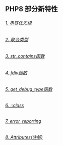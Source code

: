 ## PHP8 部分新特性
###### [1. 串联优先级](https://github.com/Echo-Mr-Pengw/PHP8.0.0-New-Features/blob/master/src/concatenatePriority.php)
###### [2. 联合类型](https://github.com/Echo-Mr-Pengw/PHP8.0.0-New-Features/blob/master/src/unionType.php)
###### [3. str_contains函数](https://github.com/Echo-Mr-Pengw/PHP8.0.0-New-Features/blob/master/src/strContains.php)
###### [4. fdiv函数](https://github.com/Echo-Mr-Pengw/PHP8.0.0-New-Features/blob/master/src/fdiv.php)
###### [5. get_debug_type函数](https://github.com/Echo-Mr-Pengw/PHP8.0.0-New-Features/blob/master/src/getDebugType.php)
###### [6. ::class](https://github.com/Echo-Mr-Pengw/PHP8.0.0-New-Features/blob/master/src/class.php)
###### [7. error_reporting](https://github.com/Echo-Mr-Pengw/PHP8.0.0-New-Features/tree/master/src/php.ini)
###### [8. Attributes(注解)](https://github.com/Echo-Mr-Pengw/PHP8.0.0-New-Features/blob/master/src/attributes.php)